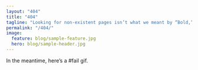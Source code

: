 ```yaml
---
layout: "404"
title: "404"
tagline: "Looking for non-existent pages isn’t what we meant by “Bold,” but nice try."
permalink: "/404/"
image:
  feature: blog/sample-feature.jpg
  hero: blog/sample-header.jpg
---
```

In the meantime, here’s a #fail gif.

